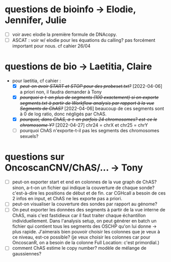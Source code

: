 # questions de bioinfo -> Elodie, Jennifer, Julie
* [ ] voir avec elodie la première formule de DNAcopy.
* [ ] ASCAT : voir w/ elodie pour les équations du calling? pas forcément important pour nous. cf cahier 26/04
# questions de bio -> Laetitia, Claire
- pour laetitia, cf cahier :
    - [X] ~~*peut-on avoir START et STOP pour des probeset.txt?*~~ [2022-04-06] a priori non, il faudra demander à Tony
    - [X] ~~*pourquoi a-t-on plus de segments (100 exactement) si on exporte segments.txt à partir de Workflow analysis par rapport à la vue Segments de ChAS?*~~ [2022-04-06] beaucoup de ces segments sont à 0 de log ratio, donc négligés par ChAS.
    * [X] ~~*pourquoi, dans ChAS, a-t-on parfois 24 chromosomes? est-ce le chromosome Y?*~~ [2022-04-27] chr24 = chrX et chr25 = chrY
    * [ ] pourquoi ChAS n'exporte-t-il pas les segments des chromosomes sexuels?
# questions sur OncoscanCNV/ChAS/... -> Tony
* [ ] peut-on exporter start et end en colonnes de la vue graph de ChAS? sinon, a-t-on un fichier qui indique la couverture de chaque sonde? c'est-à-dire les positions de début et de fin. car CGHcall a besoin de ces 2 infos en input, et ChAS ne les exporte pas a priori.
* [ ] peut-on visualiser la couverture des sondes par rapport au génome?
* [ ] On peut exporter les données des segments à partir de la vue interne de ChAS, mais c'est fastidieux car il faut traiter chaque échantillon individuellement. Dans l'analysis setup, on peut générer en batch un fichier qui contient tous les segments des OSCHP qu'on lui donne -> plus rapide. J'aimerais bien pouvoir choisir les colonnes que je veux à ce niveau, est-ce possible? (je veux choisir les colonnes car pour OncoscanR, on a besoin de la colonne Full Location: c'est primordial.)
* [ ] comment ChAS estime le copy number? modèle de mélange de gaussiennes?